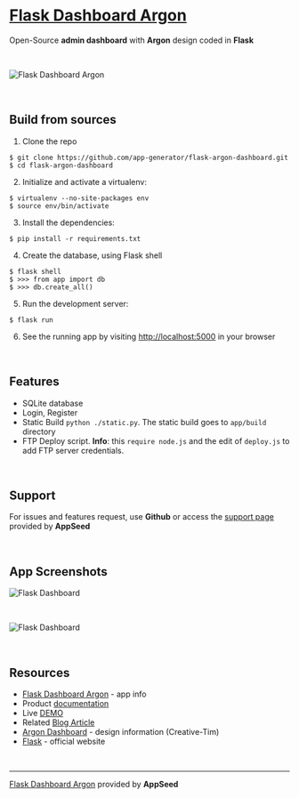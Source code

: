 # [Flask Dashboard Argon](https://appseed.us/admin-dashboards/flask-dashboard-argon)

Open-Source **admin dashboard** with **Argon** design coded in **Flask**

<br />

![Flask Dashboard Argon](https://github.com/app-generator/flask-argon-dashboard/blob/master/screenshots/flask-argon-dashboard-intro.gif)

<br />

## Build from sources

1. Clone the repo
  ```
  $ git clone https://github.com/app-generator/flask-argon-dashboard.git
  $ cd flask-argon-dashboard
  ```

2. Initialize and activate a virtualenv:
  ```
  $ virtualenv --no-site-packages env
  $ source env/bin/activate
  ```

3. Install the dependencies:
  ```
  $ pip install -r requirements.txt
  ```

4. Create the database, using Flask shell
  ```
  $ flask shell
  $ >>> from app import db
  $ >>> db.create_all()
  ```

5. Run the development server:
  ```
  $ flask run
  ```

6. See the running app by visiting [http://localhost:5000](http://localhost:5000) in your browser

<br />

## Features

- SQLite database
- Login, Register
- Static Build `python ./static.py`. The static build goes to `app/build` directory 
- FTP Deploy script. **Info**: this `require node.js` and the edit of `deploy.js` to add FTP server credentials. 

<br />

## Support

For issues and features request, use **Github** or access the [support page](https://appseed.us/support) provided by **AppSeed** 

<br />

## App Screenshots

![Flask Dashboard](https://github.com/app-generator/flask-argon-dashboard/blob/master/screenshots/flask-argon-dashboard-login.jpg)

<br />

![Flask Dashboard](https://github.com/app-generator/flask-argon-dashboard/blob/master/screenshots/flask-argon-dashboard-profile.jpg)

<br />

## Resources

 - [Flask Dashboard Argon](https://appseed.us/admin-dashboards/flask-dashboard-argon) - app info
 - Product [documentation](https://docs.appseed.us/admin-dashboards/flask-dashboard-argon/)
 - Live [DEMO](https://flask-argon-dashboard.appseed.us/)
 - Related [Blog Article](https://blog.appseed.us/flask-dashboard-argon-zero-to-full-stack/)
 - [Argon Dashboard](https://www.creative-tim.com/product/argon-dashboard) - design information (Creative-Tim)
 - [Flask](http://flask.pocoo.org/) - official website

<br />

---
[Flask Dashboard Argon](https://appseed.us/admin-dashboards/flask-dashboard-argon) provided by **AppSeed**
